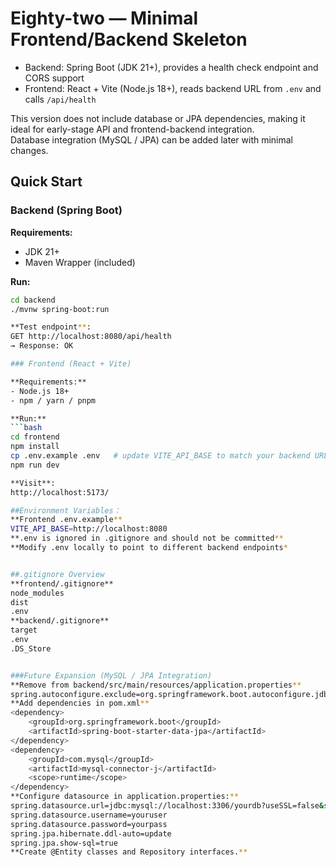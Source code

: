 # Eighty-two — Minimal Frontend/Backend Skeleton
 
- Backend: Spring Boot (JDK 21+), provides a health check endpoint and CORS support  
- Frontend: React + Vite (Node.js 18+), reads backend URL from `.env` and calls `/api/health`  

This version does not include database or JPA dependencies, making it ideal for early-stage API and frontend-backend integration.  
Database integration (MySQL / JPA) can be added later with minimal changes.


## Quick Start
### Backend (Spring Boot)
**Requirements:**
- JDK 21+
- Maven Wrapper (included)

**Run:**
```bash
cd backend
./mvnw spring-boot:run

**Test endpoint**:
GET http://localhost:8080/api/health
→ Response: OK

### Frontend (React + Vite)

**Requirements:**
- Node.js 18+
- npm / yarn / pnpm

**Run:**
```bash
cd frontend
npm install
cp .env.example .env   # update VITE_API_BASE to match your backend URL if needed
npm run dev

**Visit**:
http://localhost:5173/

##Environment Variables：
**Frontend .env.example**
VITE_API_BASE=http://localhost:8080
**.env is ignored in .gitignore and should not be committed**
**Modify .env locally to point to different backend endpoints*


##.gitignore Overview
**frontend/.gitignore**
node_modules
dist
.env
**backend/.gitignore**
target
.env
.DS_Store


###Future Expansion (MySQL / JPA Integration)
**Remove from backend/src/main/resources/application.properties**
spring.autoconfigure.exclude=org.springframework.boot.autoconfigure.jdbc.DataSourceAutoConfiguration,org.springframework.boot.autoconfigure.orm.jpa.HibernateJpaAutoConfiguration
**Add dependencies in pom.xml**
<dependency>
    <groupId>org.springframework.boot</groupId>
    <artifactId>spring-boot-starter-data-jpa</artifactId>
</dependency>
<dependency>
    <groupId>com.mysql</groupId>
    <artifactId>mysql-connector-j</artifactId>
    <scope>runtime</scope>
</dependency>
**Configure datasource in application.properties:**
spring.datasource.url=jdbc:mysql://localhost:3306/yourdb?useSSL=false&serverTimezone=UTC
spring.datasource.username=youruser
spring.datasource.password=yourpass
spring.jpa.hibernate.ddl-auto=update
spring.jpa.show-sql=true
**Create @Entity classes and Repository interfaces.**
